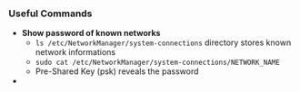 ### **Useful Commands**

- **Show password of known networks**
  - `ls /etc/NetworkManager/system-connections` directory stores known network informations  
  - `sudo cat /etc/NetworkManager/system-connections/NETWORK_NAME`
  - Pre-Shared Key (psk) reveals the password
- 
